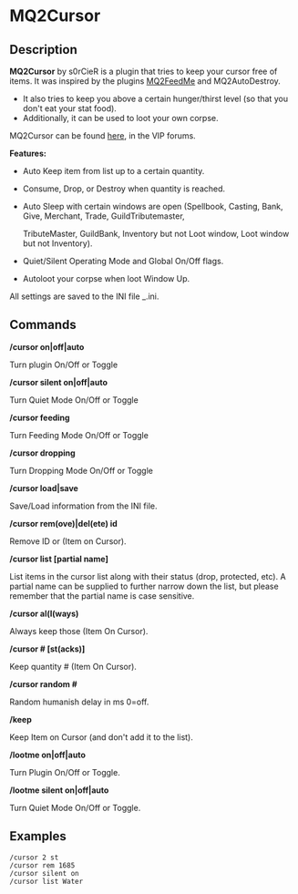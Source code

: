 # MQ2Cursor

## Description

**MQ2Cursor** by s0rCieR is a plugin that tries to keep your cursor free of items. It was inspired by the plugins [MQ2FeedMe](mq2feedme.md) and MQ2AutoDestroy.

* It also tries to keep you above a certain hunger/thirst level \(so that you don't eat your stat food\).
* Additionally, it can be used to loot your own corpse.

MQ2Cursor can be found [here](https://macroquest.org/phpBB3/viewtopic.php?t=12368), in the VIP forums.

**Features:**

* Auto Keep item from list up to a certain quantity.
* Consume, Drop, or Destroy when quantity is reached.
* Auto Sleep with certain windows are open \(Spellbook, Casting, Bank, Give, Merchant, Trade, GuildTributemaster,

  TributeMaster, GuildBank, Inventory but not Loot window, Loot window but not Inventory\).

* Quiet/Silent Operating Mode and Global On/Off flags.
* Autoloot your corpse when loot Window Up.

All settings are saved to the INI file \_.ini.

## Commands

**/cursor on\|off\|auto**

Turn plugin On/Off or Toggle

**/cursor silent on\|off\|auto**

Turn Quiet Mode On/Off or Toggle

**/cursor feeding**

Turn Feeding Mode On/Off or Toggle

**/cursor dropping**

Turn Dropping Mode On/Off or Toggle

**/cursor load\|save**

Save/Load information from the INI file.

**/cursor rem\(ove\)\|del\(ete\) id**

Remove ID or \(Item on Cursor\).

**/cursor list \[partial name\]**

List items in the cursor list along with their status \(drop, protected, etc\). A partial name can be supplied to further narrow down the list, but please remember that the partial name is case sensitive.

**/cursor al\(l\(ways\)**

Always keep those \(Item On Cursor\).

**/cursor \# \[st\(acks\)\]**

Keep quantity \# \(Item On Cursor\).

**/cursor random \#**

Random humanish delay in ms 0=off.

**/keep**

Keep Item on Cursor \(and don't add it to the list\).

**/lootme on\|off\|auto**

Turn Plugin On/Off or Toggle.

**/lootme silent on\|off\|auto**

Turn Quiet Mode On/Off or Toggle.

## Examples

`/cursor 2 st`  
`/cursor rem 1685`  
`/cursor silent on`  
`/cursor list Water`
